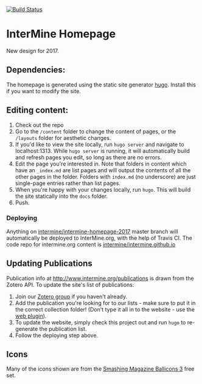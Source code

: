 [![Build Status](https://travis-ci.org/intermine/intermine-homepage-2017.svg?branch=master)](https://travis-ci.org/intermine/intermine-homepage-2017)

# InterMine Homepage

New design for 2017.

## Dependencies:
The homepage is generated using the static site generator [hugo](https://gohugo.io/). Install this if you want to modify the site.

## Editing content:

1. Check out the repo
2. Go to the `/content` folder to change the content of pages, or the `/layouts` folder for aesthetic changes.
4. If you'd like to view the site locally, run `hugo server` and navigate to localhost:1313. While `hugo server` is running, it will automatically build and refresh pages you edit, so long as there are no errors.
3. Edit the page you're interested in. Note that folders in content which have an `_index.md` are list pages and will output the contents of all the other pages in the folder. Folders with `index.md` (no underscore) are just single-page entries rather than list pages.
5. When you're happy with your changes locally, run `hugo`. This will build the site statically into the `docs` folder.
6. Push.

### Deploying

Anything on [intermine/intermine-homepage-2017](https://github.com/intermine/intermine-homepage-2017) master branch will automatically be deployed to InterMine.org, with the help of Travis CI. The code repo for intermine.org content is [intermine/intermine.github.io](https://github.com/intermine/intermine.github.io)

## Updating Publications

Publication info at http://www.intermine.org/publications is drawn from the Zotero API.
To update the site's list of publications:

1. Join our [Zotero group](https://www.zotero.org/groups/2117194/intermine/items/) if you haven't already.
2. Add the publication you're looking for to our lists - make sure to put it in the correct collection folder! (Don't type it all in to the website - use the [web plugin](https://www.zotero.org/support/getting_stuff_into_your_library)).
3. To update the website, simply check this project out and run `hugo` to re-generate the publication list.
4. Follow the deploying step above.

## Icons

Many of the icons shown are from the [Smashing Magazine Ballicons 3](https://www.smashingmagazine.com/2017/03/free-sparkly-icons-ballicons-eps-svg/) free set.
